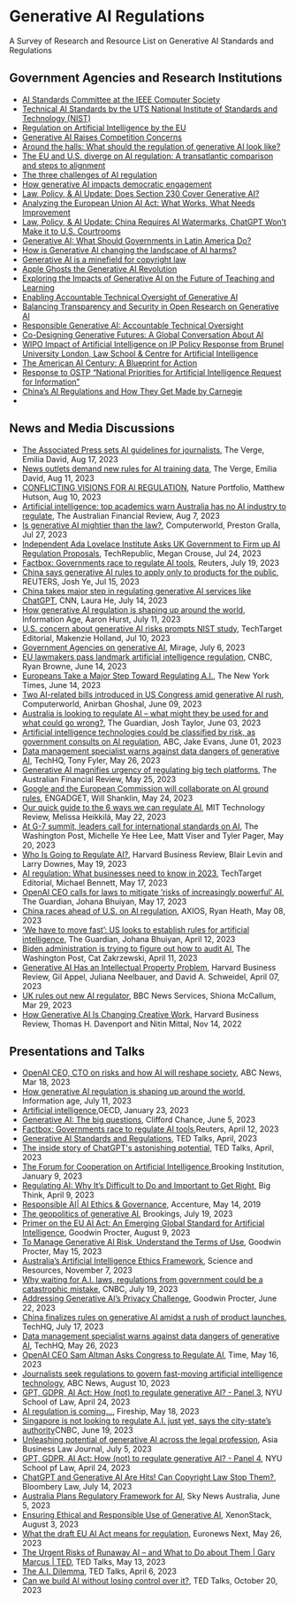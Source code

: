 # Generative AI Regulations
A Survey of Research and Resource List on Generative AI Standards and Regulations

## Government Agencies and Research Institutions
- [AI Standards Committee at the IEEE Computer Society](https://sagroups.ieee.org/ai-sc/)
- [Technical AI Standards by the UTS National Institute of Standards and Technology (NIST)](https://www.nist.gov/artificial-intelligence/technical-ai-standards)
- [Regulation on Artificial Intelligence by the EU](https://digital-strategy.ec.europa.eu/en/library/proposal-regulation-laying-down-harmonised-rules-artificial-intelligence)
- [Generative AI Raises Competition Concerns](https://www.ftc.gov/policy/advocacy-research/tech-at-ftc/2023/06/generative-ai-raises-competition-concerns)
- [Around the halls: What should the regulation of generative AI look like?](https://www.brookings.edu/articles/around-the-halls-what-should-the-regulation-of-generative-ai-look-like/)
- [The EU and U.S. diverge on AI regulation: A transatlantic comparison and steps to alignment](https://www.brookings.edu/articles/the-eu-and-us-diverge-on-ai-regulation-a-transatlantic-comparison-and-steps-to-alignment/)
- [The three challenges of AI regulation](https://www.brookings.edu/articles/the-three-challenges-of-ai-regulation/)
- [How generative AI impacts democratic engagement](https://www.brookings.edu/articles/how-generative-ai-impacts-democratic-engagement/)
- [Law, Policy, & AI Update: Does Section 230 Cover Generative AI?](https://hai.stanford.edu/news/law-policy-ai-update-does-section-230-cover-generative-ai)
- [Analyzing the European Union AI Act: What Works, What Needs Improvement](https://hai.stanford.edu/news/analyzing-european-union-ai-act-what-works-what-needs-improvement)
- [Law, Policy, & AI Update: China Requires AI Watermarks, ChatGPT Won’t Make it to U.S. Courtrooms](https://hai.stanford.edu/news/law-policy-ai-update-china-requires-ai-watermarks-chatgpt-wont-make-it-us-courtrooms)
- [Generative AI: What Should Governments in Latin America Do?](https://cyber.harvard.edu/publication/2023/generative-ai-what-should-governments-latin-america-do)
- [How is Generative AI changing the landscape of AI harms?](https://cyber.harvard.edu/events/how-generative-ai-changing-landscape-ai-harms)
- [Generative AI is a minefield for copyright law](https://cyber.harvard.edu/story/2023-06/generative-ai-minefield-copyright-law)
- [Apple Ghosts the Generative AI Revolution](https://cyber.harvard.edu/story/2023-06/apple-ghosts-generative-ai-revolution)
- [Exploring the Impacts of Generative AI on the Future of Teaching and Learning](https://cyber.harvard.edu/story/2023-06/impacts-generative-ai-teaching-learning)
- [Enabling Accountable Technical Oversight of Generative AI](https://cyber.harvard.edu/events/enabling-accountable-technical-oversight-generative-ai)
- [Balancing Transparency and Security in Open Research on Generative AI](https://cyber.harvard.edu/events/balancing-transparency-and-security-open-research-generative-ai)
- [Responsible Generative AI: Accountable Technical Oversight](https://cyber.harvard.edu/projects/ai-initiative/responsible-generative-ai-accountable-technical-oversight)
- [Co-Designing Generative Futures: A Global Conversation About AI](https://cyber.harvard.edu/story/2023-05/co-designing-generative-futures)
- [WIPO Impact of Artificial Intelligence on IP Policy Response from Brunel University London, Law School & Centre for Artificial Intelligence](https://www.wipo.int/export/sites/www/about-ip/en/artificial_intelligence/call_for_comments/pdf/org_brunel.pdf)
- [The American AI Century: A Blueprint for Action](https://www.cnas.org/publications/reports/the-american-ai-century-a-blueprint-for-action)
- [Response to OSTP “National Priorities for Artificial Intelligence Request for Information”](https://www.cnas.org/publications/commentary/ostp-national-priorities-for-artificial-intelligence)
- [China’s AI Regulations and How They Get Made by Carnegie](https://carnegieendowment.org/2023/07/10/china-s-ai-regulations-and-how-they-get-made-pub-90117)
- 

## News and Media Discussions
- [The Associated Press sets AI guidelines for journalists](https://www.theverge.com/2023/8/16/23834586/associated-press-ai-guidelines-journalists-openai), The Verge, Emilia David, Aug 17, 2023
- [News outlets demand new rules for AI training data](https://www.theverge.com/2023/8/10/23827316/news-transparency-copyright-generative-ai), The Verge, Emilia David, Aug 11, 2023
- [CONFLICTING VISIONS FOR AI REGULATION](https://www.nature.com/articles/d41586-023-02491-y), Nature Portfolio, Matthew Hutson, Aug 10, 2023
- [Artificial intelligence: top academics warn Australia has no AI industry to regulate](https://www.afr.com/technology/labor-ignoring-the-elephant-in-the-room-on-ai-experts-20230804-p5du1p), The Australian Financial Review, Aug 7, 2023
- [Is generative AI mightier than the law?](https://www.computerworld.com/article/3703250/is-generative-ai-mightier-than-the-law.html), Computerworld, Preston Gralla, Jul 27, 2023
- [Independent Ada Lovelace Institute Asks UK Government to Firm up AI Regulation Proposals](https://www.techrepublic.com/article/generative-ai-uk-regulation/), TechRepublic, Megan Crouse, Jul 24, 2023
- [Factbox: Governments race to regulate AI tools](https://www.reuters.com/technology/governments-efforts-regulate-ai-tools-2023-04-12/), Reuters, July 19, 2023
- [China says generative AI rules to apply only to products for the public](https://www.reuters.com/technology/china-issues-temporary-rules-generative-ai-services-2023-07-13/), REUTERS, Josh Ye, Jul 15, 2023
- [China takes major step in regulating generative AI services like ChatGPT](https://edition.cnn.com/2023/07/14/tech/china-ai-regulation-intl-hnk/index.html), CNN, Laura He, July 14, 2023
- [How generative AI regulation is shaping up around the world](https://www.information-age.com/how-generative-ai-regulation-shaping-up-around-world-123503911/), Information Age, Aaron Hurst, July 11, 2023
- [U.S. concern about generative AI risks prompts NIST study](https://www.techtarget.com/searchcio/news/366544159/US-concern-about-generative-AI-risks-prompts-NIST-study), TechTarget Editorial, Makenzie Holland, Jul 10, 2023
- [Government Agencies on generative AI](https://www.miragenews.com/government-agencies-on-generative-ai-1041623/), Mirage, July 6, 2023
- [EU lawmakers pass landmark artificial intelligence regulation](https://www.cnbc.com/2023/06/14/eu-lawmakers-pass-landmark-artificial-intelligence-regulation.html), CNBC, Ryan Browne, June 14, 2023
- [Europeans Take a Major Step Toward Regulating A.I.](https://www.nytimes.com/2023/06/14/technology/europe-ai-regulation.html), The New York Times, June 14, 2023
- [Two AI-related bills introduced in US Congress amid generative AI rush](https://www.computerworld.com/article/3699348/two-ai-related-bills-introduced-in-us-congress-amid-generative-ai-rush.html), Computerworld, Anirban Ghoshal, June 09, 2023
- [Australia is looking to regulate AI – what might they be used for and what could go wrong?](https://www.theguardian.com/technology/2023/jun/03/australia-is-looking-to-regulate-ai-what-might-they-be-used-for-and-what-could-go-wrong), The Guardian, Josh Taylor, June 03, 2023
- [Artificial intelligence technologies could be classified by risk, as government consults on AI regulation](https://www.abc.net.au/news/2023-06-01/ai-government-regulation-risk-classification-plan/102417294), ABC, Jake Evans, June 01, 2023
- [Data management specialist warns against data dangers of generative AI](https://techhq.com/2023/05/data-management-specialist-warns-against-data-dangers-of-generative-ai/), TechHQ, Tony Fyler, May 26, 2023
- [Generative AI magnifies urgency of regulating big tech platforms](https://www.afr.com/technology/generative-ai-magnifies-urgency-of-regulating-big-tech-platforms-20230522-p5dad1), The Australian Financial Review, May 25, 2023
- [Google and the European Commission will collaborate on AI ground rules](https://www.engadget.com/google-and-the-european-commission-will-collaborate-on-ai-ground-rules-192035744.html), ENGADGET, Will Shanklin, May 24, 2023
- [Our quick guide to the 6 ways we can regulate AI](https://www.technologyreview.com/2023/05/22/1073482/our-quick-guide-to-the-6-ways-we-can-regulate-ai/), MIT Technology Review, Melissa Heikkilä, May 22, 2023
- [At G-7 summit, leaders call for international standards on AI](https://www.washingtonpost.com/world/2023/05/20/g7-summit-artificial-intelligence-ai/), The Washington Post, Michelle Ye Hee Lee, Matt Viser and Tyler Pager, May 20, 2023
- [Who Is Going to Regulate AI?](https://hbr.org/2023/05/who-is-going-to-regulate-ai), Harvard Business Review, Blair Levin and Larry Downes, May 19, 2023
- [AI regulation: What businesses need to know in 2023](https://www.techtarget.com/searchenterpriseai/feature/AI-regulation-What-businesses-need-to-know), TechTarget Editorial, Michael Bennett, May 17, 2023
- [OpenAI CEO calls for laws to mitigate ‘risks of increasingly powerful’ AI](https://www.theguardian.com/technology/2023/may/16/ceo-openai-chatgpt-ai-tech-regulations), The Guardian, Johana Bhuiyan, May 17, 2023
- [China races ahead of U.S. on AI regulation](https://www.axios.com/2023/05/08/china-ai-regulation-race), AXIOS, Ryan Heath, May 08, 2023
- [‘We have to move fast’: US looks to establish rules for artificial intelligence](https://www.theguardian.com/technology/2023/apr/11/us-commerce-department-artificial-intelligence-rules), The Guardian, Johana Bhuiyan, April 12, 2023
- [Biden administration is trying to figure out how to audit AI](https://www.washingtonpost.com/technology/2023/04/11/biden-commerce-department-ai-rules/), The Washington Post, Cat Zakrzewski, April 11, 2023
- [Generative AI Has an Intellectual Property Problem](https://hbr.org/2023/04/generative-ai-has-an-intellectual-property-problem), Harvard Business Review, Gil Appel, Juliana Neelbauer, and David A. Schweidel, April 07, 2023
- [UK rules out new AI regulator](https://www.bbc.com/news/technology-65102210), BBC News Services, Shiona McCallum, Mar 29, 2023
- [How Generative AI Is Changing Creative Work](https://hbr.org/2022/11/how-generative-ai-is-changing-creative-work), Harvard Business Review, Thomas H. Davenport and Nitin Mittal, Nov 14, 2022

## Presentations and Talks
- [OpenAI CEO, CTO on risks and how AI will reshape society](https://www.youtube.com/watch?v=540vzMlf-54), ABC News, Mar 18, 2023
- [How generative AI regulation is shaping up around the world](https://www.information-age.com/how-generative-ai-regulation-shaping-up-around-world-123503911/), Information age, July 11, 2023
- [Artificial intelligence](https://www.oecd.org/digital/artificial-intelligence/),OECD, January 23, 2023
- [Generative AI: The big questions](https://www.cliffordchance.com/insights/thought_leadership/ai-and-tech/generative-ai-the-big-questions.html), Clifford Chance, June 5, 2023
- [Factbox: Governments race to regulate AI tools](https://www.reuters.com/technology/governments-efforts-regulate-ai-tools-2023-04-12/),Reuters, April 12, 2023
- [Generative AI Standards and Regulations](https://www.ted.com/talks/sal_khan_how_ai_could_save_not_destroy_education), TED Talks, April, 2023
- [The inside story of ChatGPT's astonishing potential](https://www.ted.com/talks/greg_brockman_the_inside_story_of_chatgpt_s_astonishing_potential), TED Talks, April, 2023
- [The Forum for Cooperation on Artificial Intelligence](https://www.brookings.edu/projects/the-forum-for-cooperation-on-artificial-intelligence/),Brooking Institution, January 9, 2023
- [Regulating AI: Why It’s Difficult to Do and Important to Get Right](https://www.governing.com/now/regulating-ai-why-its-difficult-to-do-and-important-to-get-right), Big Think, April 9, 2023
- [Responsible AI| AI Ethics & Governance](https://www.accenture.com/au-en/services/applied-intelligence/ai-ethics-governance), Accenture, May 14, 2019
- [The geopolitics of generative AI](https://www.brookings.edu/events/the-geopolitics-of-generative-ai/), Brookings, July 19, 2023
- [Primer on the EU AI Act: An Emerging Global Standard for Artificial Intelligence](https://www.goodwinlaw.com/en/insights/publications/2023/08/insights-technology-aiml-eu-ai-act-global-standard-artificial-intelligence), Goodwin Procter, August 9, 2023
- [To Manage Generative AI Risk, Understand the Terms of Use](https://www.goodwinlaw.com/en/insights/publications/2023/05/insights-technology-aiml-generative-ai-risk-terms-of-use), Goodwin Procter, May 15, 2023
- [Australia’s Artificial Intelligence Ethics Framework](https://www.industry.gov.au/publications/australias-artificial-intelligence-ethics-framework), Science and Resources, November 7, 2023
- [Why waiting for A.I. laws, regulations from government could be a catastrophic mistake](https://www.cnbc.com/2023/07/19/waiting-on-ai-regulations-from-government-may-be-catastrophic-mistake.html), CNBC, July 19, 2023
- [Addressing Generative AI’s Privacy Challenge](https://www.goodwinlaw.com/en/insights/publications/2023/06/insights-technology-aiml-privacy-regulations-use-generative-ai-tool), Goodwin Procter, June 22, 2023
- [China finalizes rules on generative AI amidst a rush of product launches](https://techhq.com/2023/07/china-finalizes-rules-on-generative-ai-amidst-a-rush-of-product-launches/), TechHQ, July 17, 2023
- [Data management specialist warns against data dangers of generative AI](https://techhq.com/2023/05/data-management-specialist-warns-against-data-dangers-of-generative-ai/), TechHQ, May 26, 2023
- [OpenAI CEO Sam Altman Asks Congress to Regulate AI](https://time.com/6280372/sam-altman-chatgpt-regulate-ai/), Time, May 16, 2023
- [Journalists seek regulations to govern fast-moving artificial intelligence technology](https://abcnews.go.com/US/wireStory/journalists-seek-regulations-govern-fast-moving-artificial-intelligence-102146228), ABC News, August 10, 2023
- [GPT, GDPR, AI Act: How (not) to regulate generative AI? - Panel 3](https://www.youtube.com/watch?v=NVe_drCREyc), NYU School of Law, April 24, 2023
- [AI regulation is coming...](https://www.youtube.com/watch?v=CDokUdux0rc), Fireship, May 18, 2023
- [Singapore is not looking to regulate A.I. just yet, says the city-state’s authority](https://www.cnbc.com/2023/06/19/singapore-is-not-looking-to-regulate-ai-just-yet-says-the-city-state.html)CNBC, June 19, 2023
- [Unleashing potential of generative AI across the legal profession](https://law.asia/potential-generative-ai-for-legal-profession/), Asia Business Law Journal, July 5, 2023
- [GPT, GDPR, AI Act: How (not) to regulate generative AI? - Panel 4](https://www.youtube.com/watch?v=YKUltib9w0g), NYU School pf Law, April 24, 2023
- [ChatGPT and Generative AI Are Hits! Can Copyright Law Stop Them?](https://www.youtube.com/watch?v=bRqwTP2eKJY), Bloombery Law, July 14, 2023
- [Australia Plans Regulatory Framework for AI](https://winbuzzer.com/2023/06/05/australia-plans-regulatory-framework-for-ai-xcxwbn/), Sky News Australia, June 5, 2023
- [Ensuring Ethical and Responsible Use of Generative AI](https://www.xenonstack.com/blog/responsible-use-generative-ai), XenonStack, August 3, 2023
- [What the draft EU AI Act means for regulation](https://www.information-age.com/what-the-draft-eu-ai-act-means-for-regulation-123504268/), Euronews Next, May 26, 2023
- [The Urgent Risks of Runaway AI – and What to Do about Them | Gary Marcus | TED](https://www.youtube.com/watch?v=JL5OFXeXenA&t=2s), TED Talks, May 13, 2023
- [The A.I. Dilemma](https://www.youtube.com/watch?v=xoVJKj8lcNQ), TED Talks, April 6, 2023
- [Can we build AI without losing control over it?](https://www.youtube.com/watch?v=8nt3edWLgIg), TED Talks, October 20, 2023



